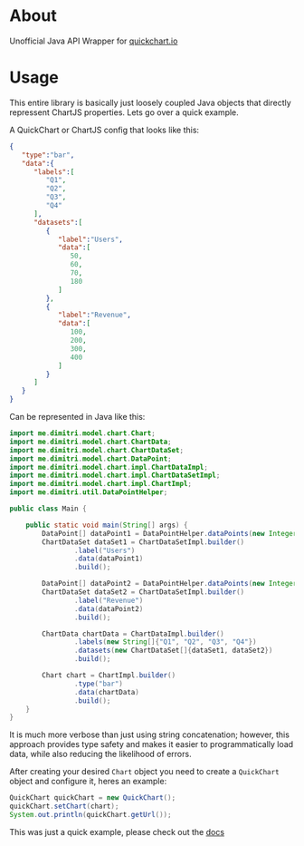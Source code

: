 # About
Unofficial Java API Wrapper for [quickchart.io](quickchart.io/)

# Usage
This entire library is basically just loosely coupled Java objects that directly repressent ChartJS properties.
Lets go over a quick example.

A QuickChart or ChartJS config that looks like this:

```json
{
   "type":"bar",
   "data":{
      "labels":[
         "Q1",
         "Q2",
         "Q3",
         "Q4"
      ],
      "datasets":[
         {
            "label":"Users",
            "data":[
               50,
               60,
               70,
               180
            ]
         },
         {
            "label":"Revenue",
            "data":[
               100,
               200,
               300,
               400
            ]
         }
      ]
   }
}
```

Can be represented in Java like this:

```java
import me.dimitri.model.chart.Chart;
import me.dimitri.model.chart.ChartData;
import me.dimitri.model.chart.ChartDataSet;
import me.dimitri.model.chart.DataPoint;
import me.dimitri.model.chart.impl.ChartDataImpl;
import me.dimitri.model.chart.impl.ChartDataSetImpl;
import me.dimitri.model.chart.impl.ChartImpl;
import me.dimitri.util.DataPointHelper;

public class Main {

    public static void main(String[] args) {
        DataPoint[] dataPoint1 = DataPointHelper.dataPoints(new Integer[]{50, 60, 70, 180});
        ChartDataSet dataSet1 = ChartDataSetImpl.builder()
                .label("Users")
                .data(dataPoint1)
                .build();

        DataPoint[] dataPoint2 = DataPointHelper.dataPoints(new Integer[]{100, 200, 300, 400});
        ChartDataSet dataSet2 = ChartDataSetImpl.builder()
                .label("Revenue")
                .data(dataPoint2)
                .build();

        ChartData chartData = ChartDataImpl.builder()
                .labels(new String[]{"Q1", "Q2", "Q3", "Q4"})
                .datasets(new ChartDataSet[]{dataSet1, dataSet2})
                .build();

        Chart chart = ChartImpl.builder()
                .type("bar")
                .data(chartData)
                .build();
    }
}
```

It is much more verbose than just using string concatenation; however, this approach provides type safety and makes it easier to programmatically load data, while also reducing the likelihood of errors.

After creating your desired `Chart` object you need to create a `QuickChart` object and configure it, heres an example:

```java
QuickChart quickChart = new QuickChart();
quickChart.setChart(chart);
System.out.println(quickChart.getUrl());
```

This was just a quick example, please check out the [docs]()

